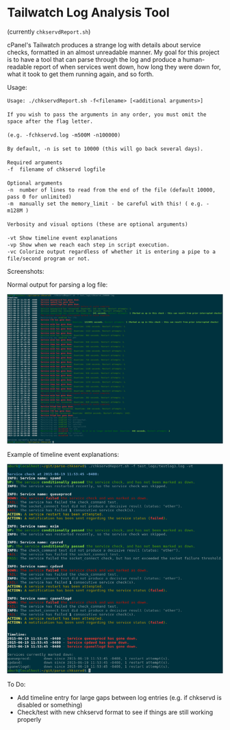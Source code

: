 # Tailwatch Log Analysis Tool
(currently `chkservdReport.sh`)

cPanel's Tailwatch produces a strange log with details about service checks, formatted in an almost unreadable manner. 
My goal for this project is to have a tool that can parse through the log and produce a human-readable report of when services went down, how long they were down for, what it took to get them running again, and so forth.

Usage:

```
Usage: ./chkservdReport.sh -f<filename> [<additional arguments>]

If you wish to pass the arguments in any order, you must omit the space after the flag letter.

(e.g. -fchkservd.log -m500M -n100000)

By default, -n is set to 10000 (this will go back several days).

Required arguments
-f	filename of chkservd logfile

Optional arguments
-n	number of lines to read from the end of the file (default 10000, pass 0 for unlimited)
-m	manually set the memory_limit - be careful with this! ( e.g. -m128M )

Verbosity and visual options (these are optional arguments)

-vt	Show timeline event explanations
-vp	Show when we reach each step in script execution.
-vc	Colorize output regardless of whether it is entering a pipe to a file/second program or not.
```

Screenshots:

Normal output for parsing a log file:

![Normal output for parsing a log file](https://raw.githubusercontent.com/sudofox/chkservdReport/master/images/report.png)

Example of timeline event explanations:

![Example of timeline event explanations](https://raw.githubusercontent.com/sudofox/chkservdReport/master/images/service_check_explanation.png)

To Do:

- Add timeline entry for large gaps between log entries (e.g. if chkservd is disabled or something)
- Check/test with new chkservd format to see if things are still working properly
